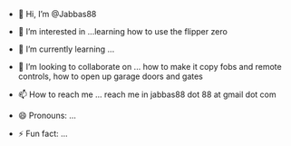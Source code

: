 - 👋 Hi, I’m @Jabbas88
- 👀 I’m interested in ...learning how to use the flipper zero 
- 🌱 I’m currently learning ...
- 💞️ I’m looking to collaborate on ... how to make it copy fobs and remote controls, how to open up garage doors and gates
  
- 📫 How to reach me ... reach me in jabbas88 dot 88 at gmail dot com 
- 😄 Pronouns: ...
- ⚡ Fun fact: ...

<!---
Jabbas88/Jabbas88 is a ✨ special ✨ repository because its `README.md` (this file) appears on your GitHub profile.
You can click the Preview link to take a look at your changes.
--->
